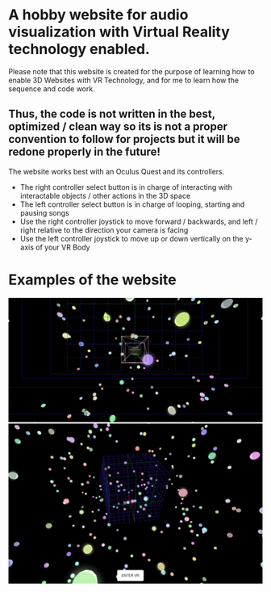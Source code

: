 # A hobby website for audio visualization with Virtual Reality technology enabled.

Please note that this website is created for the purpose of learning how to enable 3D Websites with VR Technology, and for me to learn how the sequence and code work.
## Thus, the code is not written in the best, optimized / clean way so its is not a proper convention to follow for projects but it will be redone properly in the future!

The website works best with an Oculus Quest and its controllers.

* The right controller select button is in charge of interacting with interactable objects / other actions in the 3D space
* The left controller select button is in charge of looping, starting and pausing songs
* Use the right controller joystick to move forward / backwards, and left / right relative to the direction your camera is facing
* Use the left controller joystick to move up or down vertically on the y-axis of your VR Body

# Examples of the website
![alt text](./readMe/exp1.png)
![alt text](./readMe/exp2.png)
